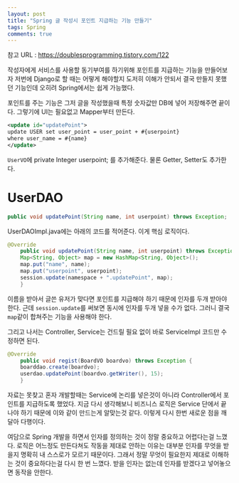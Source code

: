 ```yaml
---
layout: post
title: "Spring 글 작성시 포인트 지급하는 기능 만들기"
tags: Spring
comments: true
---
```


참고 URL : <https://doublesprogramming.tistory.com/122>

작성자에게 서비스를 사용할 동기부여를 하기위해 포인트를 지급하는 기능을 만들어보자 저번에 Django로 할 때는 어떻게 해야할지 도저히 이해가 안되서 결국 만들지 못했던 기능인데 오히려 Spring에서는 쉽게 가능했다.

포인트를 주는 기능은 그저 글을 작성했을때 특정 숫자값만 DB에 넣어 저장해주면 끝이다. 그렇기에 UI는 필요없고 Mapper부터 만든다.

```xml
<update id="updatePoint">
update USER set user_point = user_point + #{userpoint}
where user_name = #{name}
</update>
```

`UserVO`에 private Integer userpoint;
를 추가해준다. 물론 Getter, Setter도 추가한다.

# UserDAO

```java
public void updatePoint(String name, int userpoint) throws Exception;
```

UserDAOImpl.java에는 아래의 코드를 적어준다.
이게 핵심 로직이다.

```java
@Override
    public void updatePoint(String name, int userpoint) throws Exception {
    Map<String, Object> map = new HashMap<String, Object>();
    map.put("name", name);
    map.put("userpoint", userpoint);
    session.update(namespace + ".updatePoint", map);
    }
```

이름을 받아서 글쓴 유저가 맞다면 포인트를 지급해야 하기 때문에 인자를 두개 받아야한다.
근데 `session.update`를 써보면 동시에 인자를 두개 넣을 수가 없다.
그러니 결국 `map`같이 합쳐주는 기능을 사용해야 한다.

그리고 나서는 Controller, Service는 건드릴 필요 없이 바로 ServiceImpl 코드만 수정하면 된다.

```java
@Override
    public void regist(BoardVO boardvo) throws Exception {
    boarddao.create(boardvo);
    userdao.updatePoint(boardvo.getWriter(), 15);
    }
```

자료는 못찾고 혼자 개발할때는 Service에 논리를 넣은것이 아니라 Controller에서 포인트를 지급하도록 했었다.
지금 다시 생각해보니 비즈니스 로직은 Service 단에서 끝나야 하기 때문에 이와 같이 만드는게 알맞는것 같다.
이렇게 다시 한번 새로운 점을 깨달아 다행이다.

여담으로 Spring 개발을 하면서 인자를 정의하는 것이 정말 중요하고 어렵다는걸 느꼈다.
로직은 어느정도 만든다쳐도 작동을 제대로 안하는 이유는 대부분 인자를 무엇을 받을지 명확히 내 스스로가 모르기 때문이다.
그래서 정말 무엇이 필요한지 제대로 이해하는 것이 중요하다는걸 다시 한 번 느꼈다.
받을 인자는 없는데 인자를 받겠다고 넣어놓으면 동작을 안한다.